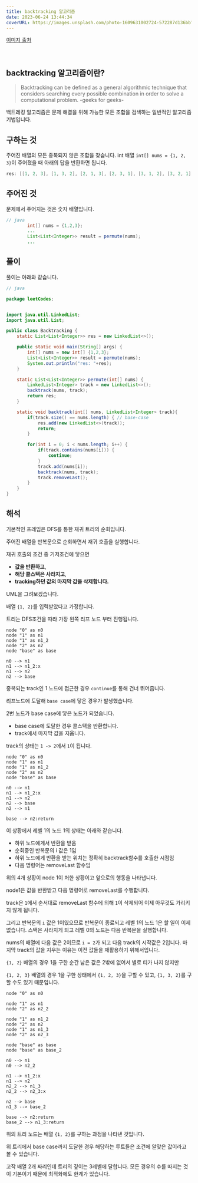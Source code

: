 ```yaml
---
title: backtracking 알고리즘
date: 2023-06-24 13:44:34
coverURL: https://images.unsplash.com/photo-1609631002724-572287d136bb?ixlib=rb-4.0.3&ixid=M3wxMjA3fDB8MHxwaG90by1wYWdlfHx8fGVufDB8fHx8fA%3D%3D&auto=format&fit=crop&w=1674&q=80
---
```

<a href="https://unsplash.com/ko/%EC%82%AC%EC%A7%84/QfV6AqEwNBw">이미지 출처</a>
<br />
<br />
<br />

## backtracking 알고리즘이란?

> Backtracking can be defined as a general algorithmic technique that considers searching every possible combination in order to solve a computational problem. -geeks for geeks-

백트레킹 알고리즘은 문제 해결을 위해 가능한 모든 조합을 검색하는 일반적인 알고리즘 기법입니다.


## 구하는 것

주어진 배열의 모든 중복되지 않은 조합을 찾습니다.
int 배열 `int[] nums = {1, 2, 3}`이 주어졌을 때 아래의 답을 반환하면 됩니다.

```java
res: [[1, 2, 3], [1, 3, 2], [2, 1, 3], [2, 3, 1], [3, 1, 2], [3, 2, 1]]
```


## 주어진 것

문제에서 주어지는 것은 숫자 배열입니다.

```java
// java
        int[] nums = {1,2,3};
        ...
		List<List<Integer>> result = permute(nums);
        ...
```

## 풀이

풀이는 아래와 같습니다.

```java
// java

package leetCodes;


import java.util.LinkedList;
import java.util.List;

public class Backtracking {
	static List<List<Integer>> res = new LinkedList<>();

	public static void main(String[] args) {
		int[] nums = new int[] {1,2,3};
		List<List<Integer>> result = permute(nums);
		System.out.println("res: "+res);
	}

	static List<List<Integer>> permute(int[] nums) {
		LinkedList<Integer> track = new LinkedList<>();
		backtrack(nums, track);
		return res;
	}

	static void backtrack(int[] nums, LinkedList<Integer> track){
		if(track.size() == nums.length) { // base-case
			res.add(new LinkedList<>(track)); 
			return;
		}

		for(int i = 0; i < nums.length; i++) {
			if(track.contains(nums[i])) {
				continue;
			}
			track.add(nums[i]);
			backtrack(nums, track);
			track.removeLast();
		}
	}
}

```


## 해석

기본적인 프레임은 DFS를 통한 재귀 트리의 순회입니다.

주어진 배열을 반복문으로 순회하면서 재귀 호출을 실행합니다.

재귀 호출의 조건 중 기저조건에 닿으면 

- **값을 반환하고**,
- **해당 콜스택은 사라지고**,
- **tracking하던 값의 마지막 값을 삭제합니다.**


UML을 그려보겠습니다.

배열 `{1, 2}`를 입력받았다고 가정합니다.

트리는 DFS조건을 따라 가장 왼쪽 리프 노드 부터 진행됩니다.

```plantuml
node "0" as n0
node "1" as n1
node "1" as n1_2
node "2" as n2
node "base" as base

n0 --> n1 
n1 --> n1_2:x
n1 --> n2
n2 --> base
```

중복되는 track인 1 노드에 접근한 경우 `continue`를 통해 건너 뛰어줍니다.

리프노드에 도달해 `base case`에 닿은 경우가 발생했습니다.

2번 노드가 base case에 닿은 노드가 되었습니다.

- base case에 도달한 경우 콜스택을 반환합니다.
- track에서 마지막 값을 지웁니다.

track의 상태는 `1 -> 2`에서 `1`이 됩니다.
```plantuml
node "0" as n0
node "1" as n1
node "1" as n1_2
node "2" as n2
node "base" as base

n0 --> n1 
n1 --> n1_2:x
n1 --> n2
n2 --> base
n2 --> n1

base --> n2:return
```
이 상황에서 레벨 1의 노드 1의 상태는 아래와 같습니다.

- 하위 노드에게서 반환을 받음
- 순회중인 반복문의 i 값은 1임
- 하위 노드에게 반환을 받는 위치는 정확히 backtrack함수를 호출한 시점임
- 다음 명령어는 removeLast 함수임

위의 4개 상황이 node 1이 처한 상황이고
앞으로의 행동을 나타냅니다.

node1은 값을 반환받고 다음 명령어로 removeLast를 수행합니다.

track은 `1`에서 순서대로 removeLast 함수에 의해 `1`이 삭제되어 
이제 아무것도 가리키지 않게 됩니다.

그리고 반복문의 `i` 값은 1이였으므로 반복문이 종료되고
레벨 1의 노드 1은 할 일이 이제 없습니다. 스택은 사라지게 되고
레벨 0의 노드는 다음 반복문을 실행합니다.

nums의 배열에 다음 값은 2이므로 `i = 2`가 되고
다음 track의 시작값은 2입니다.
마지막 track의 값을 지우는 이유는 이전 값들을 재활용하기 위해서입니다. 

`{1, 2}` 배열의 경우 1을 구한 순간 남은 값은 2밖에 없어서 별로 티가 나지 않지만

`{1, 2, 3}` 배열의 경우 1을 구한 상태에서 `{1, 2, 3}`을 구할 수 있고, `{1, 3, 2}`를 구할 수도 있기 때문입니다.


```plantuml
node "0" as n0

node "1" as n1
node "2" as n2_2

node "1" as n1_2
node "2" as n2
node "1" as n1_3
node "2" as n2_3

node "base" as base
node "base" as base_2

n0 --> n1 
n0 --> n2_2

n1 --> n1_2:x
n1 --> n2
n2_2 --> n1_3
n2_2 --> n2_3:x

n2 --> base
n1_3 --> base_2

base --> n2:return
base_2 --> n1_3:return

```
위의 트리 노드는 배열 `{1, 2}`를 구하는 과정을 나타낸 것입니다. 

위 트리에서 base case까지 도달한 경우
해당하는 루트들은 조건에 알맞은 값이라고 볼 수 있습니다.

고작 배열 2개 짜리인데 트리의 깊이는 3레벨에 달합니다.
모든 경우의 수를 따지는 것이 기본이기 때문에 최적화에도 한계가 있습니다.

